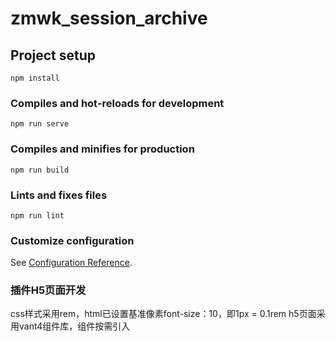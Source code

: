 # zmwk_session_archive

## Project setup
```
npm install
```

### Compiles and hot-reloads for development
```
npm run serve
```

### Compiles and minifies for production
```
npm run build
```

### Lints and fixes files
```
npm run lint
```

### Customize configuration
See [Configuration Reference](https://cli.vuejs.org/config/).


### 插件H5页面开发

css样式采用rem，html已设置基准像素font-size：10，即1px = 0.1rem
h5页面采用vant4组件库，组件按需引入

